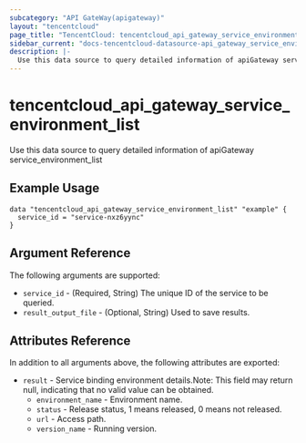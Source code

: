 ```yaml
---
subcategory: "API GateWay(apigateway)"
layout: "tencentcloud"
page_title: "TencentCloud: tencentcloud_api_gateway_service_environment_list"
sidebar_current: "docs-tencentcloud-datasource-api_gateway_service_environment_list"
description: |-
  Use this data source to query detailed information of apiGateway service_environment_list
---
```


# tencentcloud_api_gateway_service_environment_list

Use this data source to query detailed information of apiGateway service_environment_list

## Example Usage

```hcl
data "tencentcloud_api_gateway_service_environment_list" "example" {
  service_id = "service-nxz6yync"
}
```

## Argument Reference

The following arguments are supported:

* `service_id` - (Required, String) The unique ID of the service to be queried.
* `result_output_file` - (Optional, String) Used to save results.

## Attributes Reference

In addition to all arguments above, the following attributes are exported:

* `result` - Service binding environment details.Note: This field may return null, indicating that no valid value can be obtained.
  * `environment_name` - Environment name.
  * `status` - Release status, 1 means released, 0 means not released.
  * `url` - Access path.
  * `version_name` - Running version.


